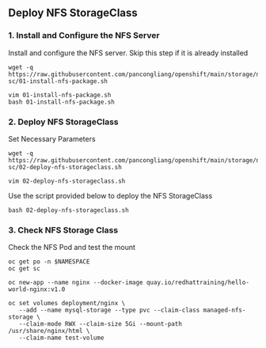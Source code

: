 ## Deploy NFS StorageClass

### 1. Install and Configure the NFS Server
Install and configure the NFS server. Skip this step if it is already installed

```
wget -q https://raw.githubusercontent.com/pancongliang/openshift/main/storage/nfs-sc/01-install-nfs-package.sh

vim 01-install-nfs-package.sh
bash 01-install-nfs-package.sh
```

### 2. Deploy NFS StorageClass

Set Necessary Parameters
```
wget -q https://raw.githubusercontent.com/pancongliang/openshift/main/storage/nfs-sc/02-deploy-nfs-storageclass.sh

vim 02-deploy-nfs-storageclass.sh
```

Use the script provided below to deploy the NFS StorageClass
```
bash 02-deploy-nfs-storageclass.sh
```

### 3. Check NFS Storage Class
Check the NFS Pod and test the mount
```
oc get po -n $NAMESPACE
oc get sc

oc new-app --name nginx --docker-image quay.io/redhattraining/hello-world-nginx:v1.0

oc set volumes deployment/nginx \
   --add --name mysql-storage --type pvc --claim-class managed-nfs-storage \
   --claim-mode RWX --claim-size 5Gi --mount-path /usr/share/nginx/html \
   --claim-name test-volume
```
